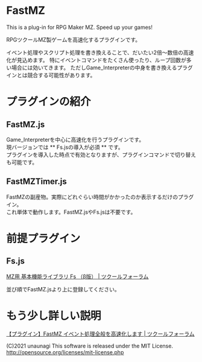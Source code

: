 # FastMZ
This is a plug-in for RPG Maker MZ.  Speed up your games!

RPGツクールMZ製ゲームを高速化するプラグインです。

イベント処理やスクリプト処理を書き換えることで、だいたい2倍～数倍の高速化が見込めます。
特にイベントコマンドをたくさん使ったり、ループ回数が多い場合には効いてきます。
ただしGame_Interpreterの中身を書き換えるプラグインとは競合する可能性があります。

# プラグインの紹介
## FastMZ.js
Game_Interpreterを中心に高速化を行うプラグインです。  
現バージョンでは ** Fs.jsの導入が必須 ** です。  
プラグインを導入した時点で有効となりますが、プラグインコマンドで切り替えも可能です。
## FastMZTimer.js
FastMZの副産物。実際にどれぐらい時間がかかったのか表示するだけのプラグイン。  
これ単体で動作します。FastMZ.jsやFs.jsは不要です。

# 前提プラグイン
## Fs.js
[MZ用 基本機能ライブラリ Fs （β版） | ツクールフォーラム](https://forum.tkool.jp/index.php?threads/mz%E7%94%A8-%E5%9F%BA%E6%9C%AC%E6%A9%9F%E8%83%BD%E3%83%A9%E3%82%A4%E3%83%96%E3%83%A9%E3%83%AA-fs-%EF%BC%88%CE%B2%E7%89%88%EF%BC%89.4276/)

並び順でFastMZ.jsより上に登録してください。  


# もう少し詳しい説明
[【プラグイン】FastMZ イベント処理全般を高速化します | ツクールフォーラム](https://forum.tkool.jp/index.php?threads/%E3%80%90%E3%83%97%E3%83%A9%E3%82%B0%E3%82%A4%E3%83%B3%E3%80%91fastmz-%E3%82%A4%E3%83%99%E3%83%B3%E3%83%88%E5%87%A6%E7%90%86%E5%85%A8%E8%88%AC%E3%82%92%E9%AB%98%E9%80%9F%E5%8C%96%E3%81%97%E3%81%BE%E3%81%99.4747/)

(C)2021 unaunagi
This software is released under the MIT License.
http://opensource.org/licenses/mit-license.php